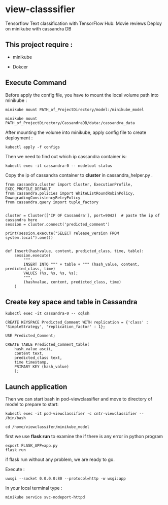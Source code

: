 # view-classsifier
Tensorflow Text classification with TensorFlow Hub: Movie reviews Deploy on minikube with cassandra DB

## This project require :

* minikube

* Dokcer

## Execute Command 

Before apply the config file, you have to mount the local volume path into minikube :

```
minikube mount PATH_of_ProjectDirectory/model:/minikube_model
```

```
minikube mount PATH_of_ProjectDirectory/CassandraDB/data:/cassandra_data
```

After mounting the volume into minikube, apply config file to create deployment : 

```
kubectl apply -f configs
```

Then we need to find out which ip cassandra container is:

```
kubectl exec -it cassandra-0 -- nodetool status
```



Copy the ip of cassandra container to **cluster** in cassandra_helper.py .



~~~
from cassandra.cluster import Cluster, ExecutionProfile, EXEC_PROFILE_DEFAULT
from cassandra.policies import WhiteListRoundRobinPolicy, DowngradingConsistencyRetryPolicy
from cassandra.query import tuple_factory


cluster = Cluster(['IP OF Cassandra'], port=9042)  # paste the ip of cassandra here
session = cluster.connect('predicted_comment')

print(session.execute("SELECT release_version FROM system.local").one())


def Insert(hashvalue, content, predicted_class, time, table):
    session.execute(
        """
        INSERT INTO """ + table + """ (hash_value, content, predicted_class, time)
        VALUES (%s, %s, %s, %s);
        """,
        (hashvalue, content, predicted_class, time)
    )
~~~

## Create key space and table in Cassandra

```
kubectl exec -it cassandra-0 -- cqlsh 
```

```
CREATE KEYSPACE Predicted_Comment WITH replication = {'class' : 'SimpleStrategy', 'replication_factor' : 1};
```

```
USE Predicted_Comment;
```

```
CREATE TABLE Predicted_Comment_table(
	hash_value ascii, 
	content text,
	predicted_class text,
	time timestamp,
	PRIMARY KEY (hash_value)
	);
```

## Launch application

Then we can start bash in pod-viewclassifier and move to directory of model to prepare to start:

```
kubectl exec -it pod-viewclassifier -c cntr-viewclassifier -- /bin/bash

cd /home/viewclassifer/minikube_model
```



first we use **flask run** to examine the if there is any error in python program

``` 
export FLASK_APP=app.py 
flask run
```

if flask run without any problem, we are ready to go.

Execute :

```
uwsgi --socket 0.0.0.0:80 --protocol=http -w wsgi:app
```



In your local terminal type : 

```
minikube service svc-nodeport-httpd
```




